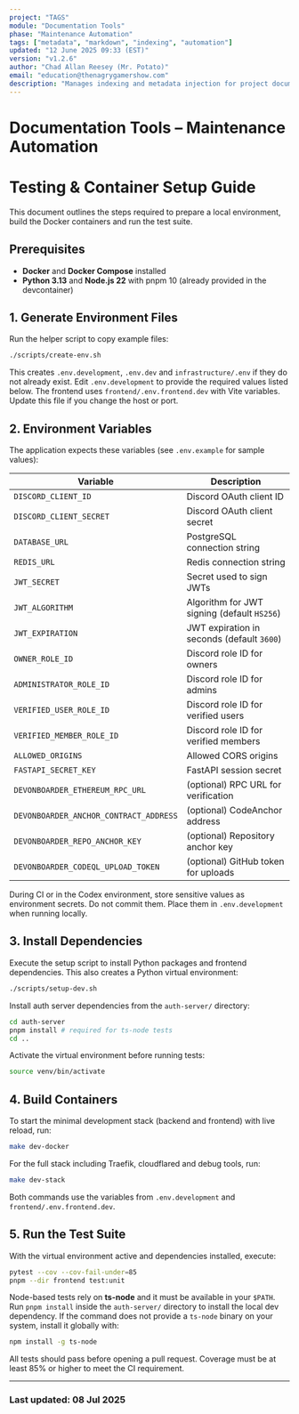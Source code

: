 ```yaml
---
project: "TAGS"
module: "Documentation Tools"
phase: "Maintenance Automation"
tags: ["metadata", "markdown", "indexing", "automation"]
updated: "12 June 2025 09:33 (EST)"
version: "v1.2.6"
author: "Chad Allan Reesey (Mr. Potato)"
email: "education@thenagrygamershow.com"
description: "Manages indexing and metadata injection for project documentation."
---
```


# Documentation Tools – Maintenance Automation
<!-- PATCHED v0.2.32 docs/Testing-Setup.md — document coverage requirement -->

# Testing & Container Setup Guide

This document outlines the steps required to prepare a local environment,
build the Docker containers and run the test suite.

## Prerequisites

- **Docker** and **Docker Compose** installed
- **Python 3.13** and **Node.js 22** with pnpm 10 (already provided in the
  devcontainer)

## 1. Generate Environment Files

Run the helper script to copy example files:

```bash
./scripts/create-env.sh
```

This creates `.env.development`, `.env.dev` and `infrastructure/.env` if they
do not already exist.
Edit `.env.development` to provide the required values listed below.
The frontend uses `frontend/.env.frontend.dev` with Vite variables.
Update this file if you change the host or port.

## 2. Environment Variables

The application expects these variables (see `.env.example` for sample values):

| Variable | Description |
| -------- | ----------- |
| `DISCORD_CLIENT_ID` | Discord OAuth client ID |
| `DISCORD_CLIENT_SECRET` | Discord OAuth client secret |
| `DATABASE_URL` | PostgreSQL connection string |
| `REDIS_URL` | Redis connection string |
| `JWT_SECRET` | Secret used to sign JWTs |
| `JWT_ALGORITHM` | Algorithm for JWT signing (default `HS256`) |
| `JWT_EXPIRATION` | JWT expiration in seconds (default `3600`) |
| `OWNER_ROLE_ID` | Discord role ID for owners |
| `ADMINISTRATOR_ROLE_ID` | Discord role ID for admins |
| `VERIFIED_USER_ROLE_ID` | Discord role ID for verified users |
| `VERIFIED_MEMBER_ROLE_ID` | Discord role ID for verified members |
| `ALLOWED_ORIGINS` | Allowed CORS origins |
| `FASTAPI_SECRET_KEY` | FastAPI session secret |
| `DEVONBOARDER_ETHEREUM_RPC_URL` | (optional) RPC URL for verification |
| `DEVONBOARDER_ANCHOR_CONTRACT_ADDRESS` | (optional) CodeAnchor address |
| `DEVONBOARDER_REPO_ANCHOR_KEY` | (optional) Repository anchor key |
| `DEVONBOARDER_CODEQL_UPLOAD_TOKEN` | (optional) GitHub token for uploads |

During CI or in the Codex environment, store sensitive values as environment
secrets. Do not commit them.
Place them in `.env.development` when running locally.

## 3. Install Dependencies

Execute the setup script to install Python packages and frontend dependencies.
This also creates a Python virtual environment:

```bash
./scripts/setup-dev.sh
```

Install auth server dependencies from the `auth-server/` directory:

```bash
cd auth-server
pnpm install # required for ts-node tests
cd ..
```

Activate the virtual environment before running tests:

```bash
source venv/bin/activate
```

## 4. Build Containers

To start the minimal development stack (backend and frontend) with live
reload, run:

```bash
make dev-docker
```

For the full stack including Traefik, cloudflared and debug tools,
run:

```bash
make dev-stack
```

Both commands use the variables from `.env.development` and
`frontend/.env.frontend.dev`.

## 5. Run the Test Suite

With the virtual environment active and dependencies installed, execute:

```bash
pytest --cov --cov-fail-under=85
pnpm --dir frontend test:unit
```

Node-based tests rely on **ts-node** and it must be available in your
`$PATH`. Run `pnpm install` inside the `auth-server/` directory to
install the local dev dependency. If the command does not provide a
`ts-node` binary on your system, install it globally with:

```bash
npm install -g ts-node
```

All tests should pass before opening a pull request. Coverage must be at
least 85% or higher to meet the CI requirement.

---

### Last updated: 08 Jul 2025
